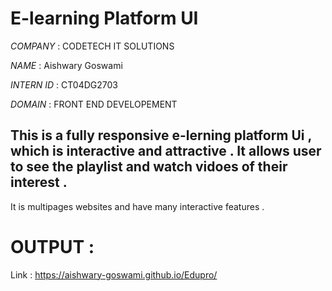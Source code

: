 # E-learning Platform UI

*COMPANY* : CODETECH IT SOLUTIONS

*NAME* : Aishwary Goswami

*INTERN ID* : CT04DG2703

*DOMAIN* : FRONT END DEVELOPEMENT

## This is a fully responsive e-lerning platform Ui , which is interactive and attractive . It allows user to see the playlist and watch vidoes of their interest .
It is multipages websites and have many interactive features . 

# OUTPUT :
Link : https://aishwary-goswami.github.io/Edupro/
